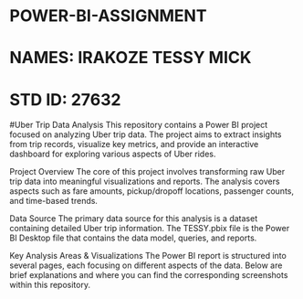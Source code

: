 # POWER-BI-ASSIGNMENT
# NAMES: IRAKOZE TESSY MICK
# STD ID: 27632
#Uber Trip Data Analysis
This repository contains a Power BI project focused on analyzing Uber trip data. The project aims to extract insights from trip records, visualize key metrics, and provide an interactive dashboard for exploring various aspects of Uber rides.

Project Overview
The core of this project involves transforming raw Uber trip data into meaningful visualizations and reports. The analysis covers aspects such as fare amounts, pickup/dropoff locations, passenger counts, and time-based trends.

Data Source
The primary data source for this analysis is a dataset containing detailed Uber trip information. The TESSY.pbix file is the Power BI Desktop file that contains the data model, queries, and reports.

Key Analysis Areas & Visualizations
The Power BI report is structured into several pages, each focusing on different aspects of the data. Below are brief explanations and where you can find the corresponding screenshots within this repository.
